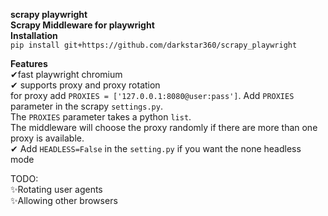**scrapy playwright**\
**Scrapy Middleware for playwright**\
**Installation**\
`pip install git+https://github.com/darkstar360/scrapy_playwright`

**Features**\
✔fast playwright chromium\
✔ supports proxy and proxy rotation\
for proxy add `PROXIES = ['127.0.0.1:8080@user:pass']`. Add `PROXIES` parameter in the scrapy `settings.py`.<br>
The `PROXIES` parameter takes a python `list`.\
The middleware will choose the proxy randomly if there are more than one proxy is available.\
✔ Add `HEADLESS=False` in the `setting.py` if you want the none headless mode

TODO:\
✨Rotating user agents<br> ✨Allowing other browsers